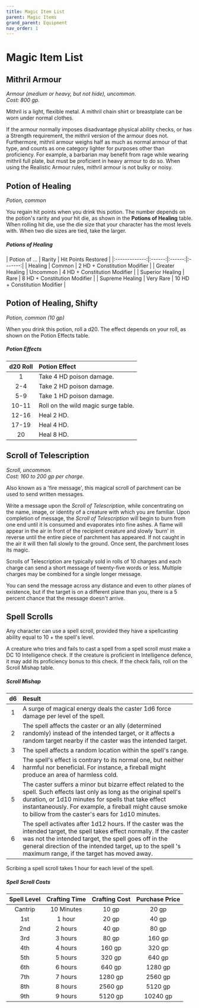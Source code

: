```yaml
---
title: Magic Item List
parent: Magic Items
grand_parent: Equipment
nav_order: 1
---
```


# Magic Item List

## Mithril Armour
*Armour (medium or heavy, but not hide), uncommon.<br>Cost: 800 gp.*

Mithril is a light, flexible metal. A mithril chain shirt or breastplate can be worn under normal clothes.

If the armour normally imposes disadvantage physical ability checks, or has a Strength requirement, the mithril version of the armour does not. Furthermore, mithril armour weighs half as much as normal armour of that type, and counts as one category lighter for purposes other than proficiency. For example, a barbarian may benefit from rage while wearing mithril full plate, but must be proficient in heavy armour to do so. When using the Realistic Armour rules, mithril armour is not bulky or noisy.

## Potion of Healing
*Potion, common*

You regain hit points when you drink this potion. The number depends on the potion's rarity and your hit die, as shown in the **Potions of Healing** table. When rolling hit die, use the die size that your character has the most levels with. When two die sizes are tied, take the larger.

##### Potions of Healing

| Potion of ... | Rarity | Hit Points Restored |
|:-------------:|:------:|:------:|:-------:|
| Healing | Common | 2 HD + Constitution Modifier |
| Greater Healing | Uncommon | 4 HD + Constitution Modifier |
| Superior Healing | Rare | 8 HD + Constitution Modifier |
| Supreme Healing | Very Rare | 10 HD + Constitution Modifier |

## Potion of Healing, Shifty
*Potion, common (10 gp)*

When you drink this potion, roll a d20. The effect depends on your roll, as shown on the Potion Effects table.

##### Potion Effects

| d20 Roll | Potion Effect |
|:--------:|:--------------|
| 1 | Take 4 HD poison damage. |
| 2-4 | Take 2 HD poison damage. |
| 5-9 | Take 1 HD poison damage. |
| 10-11 | Roll on the wild magic surge table. |
| 12-16 | Heal 2 HD. |
| 17-19 | Heal 4 HD. |
| 20 | Heal 8 HD. |

## Scroll of Telescription
*Scroll, uncommon.*<br>
*Cost: 160 to 200 gp per charge.*

Also known as a 'fire message', this magical scroll of parchment can be used to send written messages.

Write a message upon the *Scroll of Telescription*, while concentrating on the name, image, or identity of a creature with which you are familiar. Upon completion of message, the *Scroll of Telescription* will begin to burn from one end until it is consumed and evaporates into fine ashes. A flame will appear in the air in front of the recipient creature and slowly 'burn' in reverse until the entire piece of parchment has appeared. If not caught in the air it will then fall slowly to the ground. Once sent, the parchment loses its magic.

Scrolls of Telescription are typically sold in rolls of 10 charges and each charge can send a short message of twenty-five words or less. Multiple charges may be combined for a single longer message.

You can send the message across any distance and even to other planes of existence, but if the target is on a different plane than you, there is a 5 percent chance that the message doesn't arrive.

## Spell Scrolls
Any character can use a spell scroll, provided they have a spellcasting ability equal to 10 + the spell's level.

A creature who tries and fails to cast a spell from a spell scroll must make a DC 10 Intelligence check. If the creature is proficient in Intelligence defence, it may add its proficiency bonus to this check. If the check fails, roll on the Scroll Mishap table.

##### Scroll Mishap

| d6  | Result |
|:---:|:-------|
|  1  | A surge of magical energy deals the caster 1d6 force damage per level of the spell. |
|  2  | The spell affects the caster or an ally (determined randomly) instead of the intended target, or it affects a random target nearby if the caster was the intended target. |
|  3  | The spell affects a random location within the spell's range. |
|  4  | The spell's effect is contrary to its normal one, but neither harmful nor beneficial. For instance, a fireball might produce an area of harmless cold. |
|  5  | The caster suffers a minor but bizarre effect related to the spell. Such effects last only as long as the original spell's duration, or 1d10 minutes for spells that take effect instantaneously. For example, a fireball might cause smoke to billow from the caster's ears for 1d10 minutes. |
|  6  | The spell activates after 1d12 hours. If the caster was the intended target, the spell takes effect normally. If the caster was not the intended target, the spell goes off in the general direction of the intended target, up to the spell 's maximum range, if the target has moved away. |

Scribing a spell scroll takes 1 hour for each level of the spell.

##### Spell Scroll Costs

| Spell Level | Crafting Time | Crafting Cost | Purchase Price |
|:-----------:|:-------------:|:-------------:|:--------------:|
| Cantrip | 10 Minutes | 10 gp | 20 gp |
| 1st | 1 hour | 20 gp | 40 gp |
| 2nd | 2 hours | 40 gp | 80 gp |
| 3rd | 3 hours | 80 gp | 160 gp |
| 4th | 4 hours | 160 gp | 320 gp |
| 5th | 5 hours | 320 gp | 640 gp |
| 6th | 6 hours | 640 gp | 1280 gp |
| 7th | 7 hours | 1280 gp | 2560 gp |
| 8th | 8 hours | 2560 gp | 5120 gp |
| 9th | 9 hours | 5120 gp | 10240 gp |
